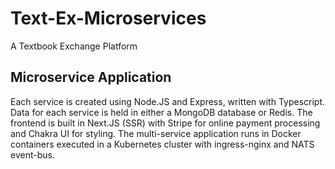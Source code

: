 # Text-Ex-Microservices

A Textbook Exchange Platform

## Microservice Application
Each service is created using Node.JS and Express, written with Typescript. Data for each service is held in either a MongoDB database or Redis. 
The frontend is built in Next.JS (SSR) with Stripe for online payment processing and Chakra UI for styling.
The multi-service application runs in Docker containers executed in a Kubernetes cluster with ingress-nginx and NATS event-bus. 

